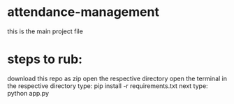 # attendance-management
this is the main project file 

# steps to rub:
download this repo as zip
open the respective directory
open the terminal in the respective directory
type: pip install -r requirements.txt
next type: python app.py
